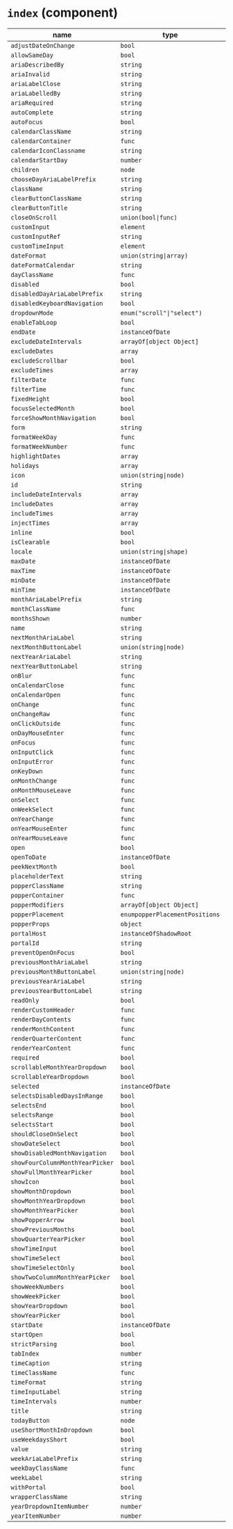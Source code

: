 # `index` (component)

| name                            | type                           | default value              | description |
| ------------------------------- | ------------------------------ | -------------------------- | ----------- |
| `adjustDateOnChange`            | `bool`                         |                            |             |
| `allowSameDay`                  | `bool`                         | `false`                    |             |
| `ariaDescribedBy`               | `string`                       |                            |             |
| `ariaInvalid`                   | `string`                       |                            |             |
| `ariaLabelClose`                | `string`                       |                            |             |
| `ariaLabelledBy`                | `string`                       |                            |             |
| `ariaRequired`                  | `string`                       |                            |             |
| `autoComplete`                  | `string`                       |                            |             |
| `autoFocus`                     | `bool`                         |                            |             |
| `calendarClassName`             | `string`                       |                            |             |
| `calendarContainer`             | `func`                         |                            |             |
| `calendarIconClassname`         | `string`                       |                            |             |
| `calendarStartDay`              | `number`                       | `undefined`                |             |
| `children`                      | `node`                         |                            |             |
| `chooseDayAriaLabelPrefix`      | `string`                       |                            |             |
| `className`                     | `string`                       |                            |             |
| `clearButtonClassName`          | `string`                       |                            |             |
| `clearButtonTitle`              | `string`                       |                            |             |
| `closeOnScroll`                 | `union(bool\|func)`            |                            |             |
| `customInput`                   | `element`                      |                            |             |
| `customInputRef`                | `string`                       |                            |             |
| `customTimeInput`               | `element`                      | `null`                     |             |
| `dateFormat`                    | `union(string\|array)`         | `"MM/dd/yyyy"`             |             |
| `dateFormatCalendar`            | `string`                       | `"LLLL yyyy"`              |             |
| `dayClassName`                  | `func`                         |                            |             |
| `disabled`                      | `bool`                         | `false`                    |             |
| `disabledDayAriaLabelPrefix`    | `string`                       |                            |             |
| `disabledKeyboardNavigation`    | `bool`                         | `false`                    |             |
| `dropdownMode`                  | `enum("scroll"\|"select")`     | `"scroll"`                 |             |
| `enableTabLoop`                 | `bool`                         | `true`                     |             |
| `endDate`                       | `instanceOfDate`               |                            |             |
| `excludeDateIntervals`          | `arrayOf[object Object]`       |                            |             |
| `excludeDates`                  | `array`                        |                            |             |
| `excludeScrollbar`              | `bool`                         | `true`                     |             |
| `excludeTimes`                  | `array`                        |                            |             |
| `filterDate`                    | `func`                         |                            |             |
| `filterTime`                    | `func`                         |                            |             |
| `fixedHeight`                   | `bool`                         |                            |             |
| `focusSelectedMonth`            | `bool`                         | `false`                    |             |
| `forceShowMonthNavigation`      | `bool`                         |                            |             |
| `form`                          | `string`                       |                            |             |
| `formatWeekDay`                 | `func`                         |                            |             |
| `formatWeekNumber`              | `func`                         |                            |             |
| `highlightDates`                | `array`                        |                            |             |
| `holidays`                      | `array`                        |                            |             |
| `icon`                          | `union(string\|node)`          |                            |             |
| `id`                            | `string`                       |                            |             |
| `includeDateIntervals`          | `array`                        |                            |             |
| `includeDates`                  | `array`                        |                            |             |
| `includeTimes`                  | `array`                        |                            |             |
| `injectTimes`                   | `array`                        |                            |             |
| `inline`                        | `bool`                         |                            |             |
| `isClearable`                   | `bool`                         |                            |             |
| `locale`                        | `union(string\|shape)`         |                            |             |
| `maxDate`                       | `instanceOfDate`               |                            |             |
| `maxTime`                       | `instanceOfDate`               |                            |             |
| `minDate`                       | `instanceOfDate`               |                            |             |
| `minTime`                       | `instanceOfDate`               |                            |             |
| `monthAriaLabelPrefix`          | `string`                       |                            |             |
| `monthClassName`                | `func`                         |                            |             |
| `monthsShown`                   | `number`                       | `1`                        |             |
| `name`                          | `string`                       |                            |             |
| `nextMonthAriaLabel`            | `string`                       | `"Next Month"`             |             |
| `nextMonthButtonLabel`          | `union(string\|node)`          | `"Next Month"`             |             |
| `nextYearAriaLabel`             | `string`                       | `"Next Year"`              |             |
| `nextYearButtonLabel`           | `string`                       | `"Next Year"`              |             |
| `onBlur`                        | `func`                         | `() {}`                    |             |
| `onCalendarClose`               | `func`                         | `() {}`                    |             |
| `onCalendarOpen`                | `func`                         | `() {}`                    |             |
| `onChange`                      | `func`                         | `() {}`                    |             |
| `onChangeRaw`                   | `func`                         |                            |             |
| `onClickOutside`                | `func`                         | `() {}`                    |             |
| `onDayMouseEnter`               | `func`                         |                            |             |
| `onFocus`                       | `func`                         | `() {}`                    |             |
| `onInputClick`                  | `func`                         | `() {}`                    |             |
| `onInputError`                  | `func`                         | `() {}`                    |             |
| `onKeyDown`                     | `func`                         | `() {}`                    |             |
| `onMonthChange`                 | `func`                         | `() {}`                    |             |
| `onMonthMouseLeave`             | `func`                         |                            |             |
| `onSelect`                      | `func`                         | `() {}`                    |             |
| `onWeekSelect`                  | `func`                         |                            |             |
| `onYearChange`                  | `func`                         | `() {}`                    |             |
| `onYearMouseEnter`              | `func`                         |                            |             |
| `onYearMouseLeave`              | `func`                         |                            |             |
| `open`                          | `bool`                         |                            |             |
| `openToDate`                    | `instanceOfDate`               |                            |             |
| `peekNextMonth`                 | `bool`                         |                            |             |
| `placeholderText`               | `string`                       |                            |             |
| `popperClassName`               | `string`                       |                            |             |
| `popperContainer`               | `func`                         |                            |             |
| `popperModifiers`               | `arrayOf[object Object]`       |                            |             |
| `popperPlacement`               | `enumpopperPlacementPositions` |                            |             |
| `popperProps`                   | `object`                       |                            |             |
| `portalHost`                    | `instanceOfShadowRoot`         |                            |             |
| `portalId`                      | `string`                       |                            |             |
| `preventOpenOnFocus`            | `bool`                         | `false`                    |             |
| `previousMonthAriaLabel`        | `string`                       | `"Previous Month"`         |             |
| `previousMonthButtonLabel`      | `union(string\|node)`          | `"Previous Month"`         |             |
| `previousYearAriaLabel`         | `string`                       | `"Previous Year"`          |             |
| `previousYearButtonLabel`       | `string`                       | `"Previous Year"`          |             |
| `readOnly`                      | `bool`                         | `false`                    |             |
| `renderCustomHeader`            | `func`                         |                            |             |
| `renderDayContents`             | `func`                         |                            |             |
| `renderMonthContent`            | `func`                         |                            |             |
| `renderQuarterContent`          | `func`                         |                            |             |
| `renderYearContent`             | `func`                         |                            |             |
| `required`                      | `bool`                         |                            |             |
| `scrollableMonthYearDropdown`   | `bool`                         |                            |             |
| `scrollableYearDropdown`        | `bool`                         |                            |             |
| `selected`                      | `instanceOfDate`               |                            |             |
| `selectsDisabledDaysInRange`    | `bool`                         | `false`                    |             |
| `selectsEnd`                    | `bool`                         |                            |             |
| `selectsRange`                  | `bool`                         |                            |             |
| `selectsStart`                  | `bool`                         |                            |             |
| `shouldCloseOnSelect`           | `bool`                         | `true`                     |             |
| `showDateSelect`                | `bool`                         |                            |             |
| `showDisabledMonthNavigation`   | `bool`                         |                            |             |
| `showFourColumnMonthYearPicker` | `bool`                         | `false`                    |             |
| `showFullMonthYearPicker`       | `bool`                         | `false`                    |             |
| `showIcon`                      | `bool`                         |                            |             |
| `showMonthDropdown`             | `bool`                         |                            |             |
| `showMonthYearDropdown`         | `bool`                         |                            |             |
| `showMonthYearPicker`           | `bool`                         | `false`                    |             |
| `showPopperArrow`               | `bool`                         | `true`                     |             |
| `showPreviousMonths`            | `bool`                         | `false`                    |             |
| `showQuarterYearPicker`         | `bool`                         | `false`                    |             |
| `showTimeInput`                 | `bool`                         | `false`                    |             |
| `showTimeSelect`                | `bool`                         | `false`                    |             |
| `showTimeSelectOnly`            | `bool`                         |                            |             |
| `showTwoColumnMonthYearPicker`  | `bool`                         | `false`                    |             |
| `showWeekNumbers`               | `bool`                         |                            |             |
| `showWeekPicker`                | `bool`                         | `false`                    |             |
| `showYearDropdown`              | `bool`                         |                            |             |
| `showYearPicker`                | `bool`                         | `false`                    |             |
| `startDate`                     | `instanceOfDate`               |                            |             |
| `startOpen`                     | `bool`                         |                            |             |
| `strictParsing`                 | `bool`                         | `false`                    |             |
| `tabIndex`                      | `number`                       |                            |             |
| `timeCaption`                   | `string`                       | `"Time"`                   |             |
| `timeClassName`                 | `func`                         |                            |             |
| `timeFormat`                    | `string`                       |                            |             |
| `timeInputLabel`                | `string`                       | `"Time"`                   |             |
| `timeIntervals`                 | `number`                       | `30`                       |             |
| `title`                         | `string`                       |                            |             |
| `todayButton`                   | `node`                         |                            |             |
| `useShortMonthInDropdown`       | `bool`                         |                            |             |
| `useWeekdaysShort`              | `bool`                         |                            |             |
| `value`                         | `string`                       |                            |             |
| `weekAriaLabelPrefix`           | `string`                       |                            |             |
| `weekDayClassName`              | `func`                         |                            |             |
| `weekLabel`                     | `string`                       |                            |             |
| `withPortal`                    | `bool`                         | `false`                    |             |
| `wrapperClassName`              | `string`                       |                            |             |
| `yearDropdownItemNumber`        | `number`                       |                            |             |
| `yearItemNumber`                | `number`                       | `DEFAULT_YEAR_ITEM_NUMBER` |             |
